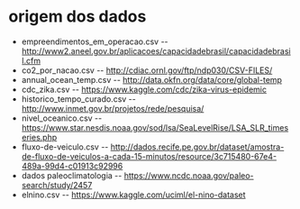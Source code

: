 # origem dos dados

* empreendimentos_em_operacao.csv -- http://www2.aneel.gov.br/aplicacoes/capacidadebrasil/capacidadebrasil.cfm 
* co2_por_nacao.csv -- http://cdiac.ornl.gov/ftp/ndp030/CSV-FILES/
* annual_ocean_temp.csv -- http://data.okfn.org/data/core/global-temp
* cdc_zika.csv -- https://www.kaggle.com/cdc/zika-virus-epidemic
* historico_tempo_curado.csv -- http://www.inmet.gov.br/projetos/rede/pesquisa/
* nivel_oceanico.csv -- https://www.star.nesdis.noaa.gov/sod/lsa/SeaLevelRise/LSA_SLR_timeseries.php
* fluxo-de-veiculo.csv -- http://dados.recife.pe.gov.br/dataset/amostra-de-fluxo-de-veiculos-a-cada-15-minutos/resource/3c715480-67e4-489a-99d4-c01913c92996
* dados paleoclimatologia -- https://www.ncdc.noaa.gov/paleo-search/study/2457
* elnino.csv -- https://www.kaggle.com/uciml/el-nino-dataset

